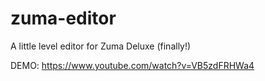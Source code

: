 # zuma-editor
A little level editor for Zuma Deluxe (finally!)

DEMO: https://www.youtube.com/watch?v=VB5zdFRHWa4
